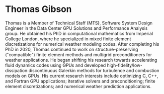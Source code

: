 <head>
  <meta charset="UTF-8">
  <meta name="description" content="Thomas Gibson">
  <meta name="keywords" content="AMD GPU, HPC, MI300, MI250, ROCm, blog, contributor, blog author">
</head>

# Thomas Gibson

Thomas is a Member of Technical Staff (MTS), Software System Design Engineer in the Data Center GPU
Solutions and Performance Analysis group. He obtained his PhD in computational mathematics from
Imperial College London, where he specialized in mixed finite element discretizations for numerical
weather modeling codes. After completing his PhD in 2020, Thomas continued to work on
structure-preserving ("compatible") finite element methods and multigrid preconditioners for weather
applications. He began shifting his research towards accelerating fluid dynamics codes using GPUs and
developed high-fidelity/low-dissipation discontinuous Galerkin methods for turbulence and
combustion models on GPUs. His current research interests include optimizing C, C++, and Fortran
GPU applications; iterative solvers and preconditioning; finite element discretizations; and numerical
weather prediction applications.
